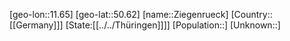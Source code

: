 ﻿---
location: [50.62,11.65]
type: City
tags:
- geo/City


SpocWebEntityId: 35825
isDeleted: false
confidential: public

---
[geo-lon::11.65]
[geo-lat::50.62]
[name::Ziegenrueck]
[Country::[[Germany]]]
[State:[[../../Thüringen]]]]
[Population::]
[Unknown::]


